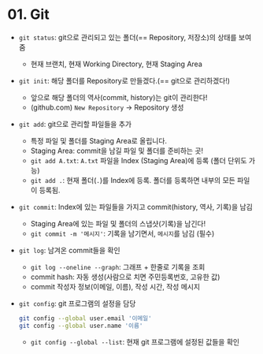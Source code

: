 # 01. Git

- `git status`: git으로 관리되고 있는 폴더(== Repository, 저장소)의 상태를 보여줌

  - 현재 브랜치, 현재 Working Directory, 현재 Staging Area

- `git init`: 해당 폴더를 Repository로 만들겠다.(== git으로 관리하겠다!)

  - 앞으로 해당 폴더의 역사(commit, history)는 git이 관리한다!
  - (github.com) `New Repository` -> Repository 생성

- `git add`: git으로 관리할 파일들을 추가

  - 특정 파일 및 폴더를 Staging Area로 올립니다.
  - Staging Area: commit을 남길 파일 및 폴더를 준비하는 곳!
  - `git add A.txt`: `A.txt` 파일을 Index (Staging Area)에 등록 (폴더 단위도 가능)
  - `git add .`: 현재 폴더(`.`)를 Index에 등록. 폴더를 등록하면 내부의 모든 파일이 등록됨.

- `git commit`: Index에 있는 파일들을 가지고 commit(history, 역사, 기록)을 남김

  - Staging Area에 있는 파일 및 폴더의 스냅샷(기록)을 남긴다!
  - `git commit -m '메시지'`: 기록을 남기면서, `메시지`를 남김 (필수)

- `git log`: 남겨온 commit들을 확인

  - `git log --oneline --graph`: 그래프 + 한줄로 기록을 조회
  - commit hash: 자동 생성(사람으로 치면 주민등록번호, 고유한 값)
  - commit 작성자 정보(이메일, 이름), 작성 시간, 작성 메시지

- `git config`: git 프로그램의 설정을 담당

  ```bash
  git config --global user.email '이메일'
  git config --global user.name '이름'
  ```

  - `git config --global --list`: 현재 git 프로그램에 설정된 값들을 확인

